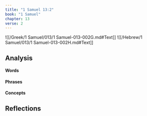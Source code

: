 ```yaml
---
title: "1 Samuel 13:2"
book: "1 Samuel"
chapter: 13
verse: 2
---
```

![[/Greek/1 Samuel/013/1 Samuel-013-002G.md#Text]]
![[/Hebrew/1 Samuel/013/1 Samuel-013-002H.md#Text]]

## Analysis

#### Words

#### Phrases

#### Concepts

## Reflections
